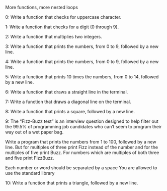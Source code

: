More functions, more nested loops

0: Write a function that checks for uppercase character.

1: Write a function that checks for a digit (0 through 9).

2: Write a function that multiplies two integers.

3: Write a function that prints the numbers, from 0 to 9, followed by a new line.

4: Write a function that prints the numbers, from 0 to 9, followed by a new line.

5: Write a function that prints 10 times the numbers, from 0 to 14, followed by a new line.

6: Write a function that draws a straight line in the terminal.

7: Write a function that draws a diagonal line on the terminal.

8: Write a function that prints a square, followed by a new line.

9: The “Fizz-Buzz test” is an interview question designed to help filter out the 99.5% of programming job candidates who can’t seem to program their way out of a wet paper bag.

Write a program that prints the numbers from 1 to 100, followed by a new line. But for multiples of three print Fizz instead of the number and for the multiples of five print Buzz. For numbers which are multiples of both three and five print FizzBuzz.

Each number or word should be separated by a space
You are allowed to use the standard library

10: Write a function that prints a triangle, followed by a new line.


